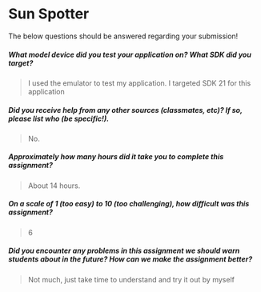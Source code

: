 # Sun Spotter

The below questions should be answered regarding your submission!

##### What model device did you test your application on? What SDK did you target? #####
> I used the emulator to test my application. I targeted SDK 21 for this application


##### Did you receive help from any other sources (classmates, etc)? If so, please list who (be specific!). #####
> No.


##### Approximately how many hours did it take you to complete this assignment? #####
> About 14 hours.


##### On a scale of 1 (too easy) to 10 (too challenging), how difficult was this assignment? #####
> 6


##### Did you encounter any problems in this assignment we should warn students about in the future? How can we make the assignment better? #####
> Not much, just take time to understand and try it out by myself
